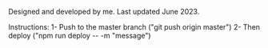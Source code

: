 Designed and developed by me. Last updated June 2023.

Instructions:
1- Push to the master branch ("git push origin master")
2- Then deploy ("npm run deploy -- -m "message")